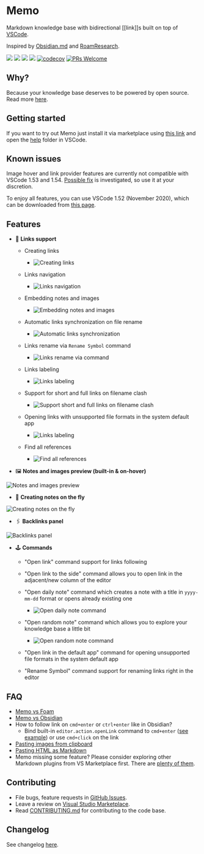 # Memo

Markdown knowledge base with bidirectional [[link]]s built on top of [VSCode](https://github.com/microsoft/vscode).

Inspired by [Obsidian.md](https://obsidian.md/) and [RoamResearch](https://roamresearch.com/).

[![](https://vsmarketplacebadge.apphb.com/version-short/svsool.markdown-memo.svg)](https://marketplace.visualstudio.com/items?itemName=svsool.markdown-memo)
[![](https://vsmarketplacebadge.apphb.com/installs/svsool.markdown-memo.svg)](https://marketplace.visualstudio.com/items?itemName=svsool.markdown-memo)
[![](https://vsmarketplacebadge.apphb.com/rating-short/svsool.markdown-memo.svg)](https://marketplace.visualstudio.com/items?itemName=svsool.markdown-memo&ssr=false#review-details)
[![](https://github.com/svsool/vscode-memo/workflows/CI/badge.svg?branch=master)](https://github.com/svsool/vscode-memo/actions?query=workflow%3ACI+branch%3Amaster)
[![codecov](https://codecov.io/gh/svsool/vscode-memo/branch/master/graph/badge.svg)](https://codecov.io/gh/svsool/vscode-memo)
[![PRs Welcome](https://img.shields.io/badge/PRs-welcome-brightgreen.svg?style=flat-square)](https://github.com/svsool/vscode-memo/blob/master/CONTRIBUTING.md)

## Why?

Because your knowledge base deserves to be powered by open source. Read more [here](https://github.com/svsool/vscode-memo/issues/9#issuecomment-658893538).

## Getting started

If you want to try out Memo just install it via marketplace using [this link](https://marketplace.visualstudio.com/items?itemName=svsool.markdown-memo) and open the [help](https://github.com/svsool/vscode-memo/tree/master/help) folder in VSCode.

## Known issues

Image hover and link provider features are currently not compatible with VSCode 1.53 and 1.54. [Possible fix](https://github.com/svsool/vscode-memo/issues/306) is investigated, so use it at your discretion.

To enjoy all features, you can use VSCode 1.52 (November 2020), which can be downloaded from [this page](https://code.visualstudio.com/updates/v1_52).

## Features

- 🔗 **Links support**

  - Creating links

    - ![Creating links](./help/Attachments/Creating%20links.gif)

  - Links navigation

    - ![Links navigation](./help/Attachments/Links%20navigation.gif)

  - Embedding notes and images

    - ![Embedding notes and images](./help/Attachments/Embed%20files.gif)

  - Automatic links synchronization on file rename

    - ![Automatic links synchronization](./help/Attachments/Automatic%20link%20synchronization.gif)

  - Links rename via `Rename Symbol` command

    - ![Links rename via command](./help/Attachments/Automatic%20link%20synchronization%202.gif)

  - Links labeling

    - ![Links labeling](./help/Attachments/Links%20labeling.png)

  - Support for short and full links on filename clash

    - ![Support short and full links on filename clash](./help/Attachments/Short%20and%20long%20links%20support%202.png)

  - Opening links with unsupported file formats in the system default app

    - ![Links labeling](./help/Attachments/Opening%20links%20in%20the%20default%20app.gif)

  - Find all references

    - ![Find all references](./help/Attachments/Find%20all%20references.png)

- 🖼️ **Notes and images preview (built-in & on-hover)**

![Notes and images preview](./help/Attachments/Notes%20and%20images%20preview.gif)

- 🦋 **Creating notes on the fly**

![Creating notes on the fly](./help/Attachments/Creating%20notes%20from%20links.png)

- 🖇 **Backlinks panel**

![Backlinks panel](./help/Attachments/Backlinks%20panel.png)

- 🕹 **Commands**

  - "Open link" command support for links following

  - "Open link to the side" command allows you to open link in the adjacent/new column of the editor

  - "Open daily note" command which creates a note with a title in `yyyy-mm-dd` format or opens already existing one

    - ![Open daily note command](./help/Attachments/Open%20daily%20note.gif)

  - "Open random note" command which allows you to explore your knowledge base a little bit

    - ![Open random note command](./help/Attachments/Open%20random%20note.gif)

  - "Open link in the default app" command for opening unsupported file formats in the system default app

  - "Rename Symbol" command support for renaming links right in the editor

## FAQ

- [Memo vs Foam](https://github.com/svsool/vscode-memo/issues/9#issuecomment-658346216)
- [Memo vs Obsidian](https://github.com/svsool/vscode-memo/issues/1#issuecomment-655004112)
- How to follow link on `cmd+enter` or `ctrl+enter` like in Obsidian?
  - Bind built-in `editor.action.openLink` command to `cmd+enter` ([see example](https://github.com/svsool/vscode-memo/issues/2#issuecomment-654981827)) or use `cmd+click` on the link
- [Pasting images from clipboard](./help/How%20to/Pasting%20images%20from%20clipboard.md)
- [Pasting HTML as Markdown](./help/How%20to/Pasting%20HTML%20as%20Markdown.md)
- Memo missing some feature? Please consider exploring other Markdown plugins from VS Marketplace first. There are [plenty of them](https://marketplace.visualstudio.com/search?term=markdown&target=VSCode&category=All%20categories&sortBy=Relevance).

## Contributing

- File bugs, feature requests in [GitHub Issues](https://github.com/svsool/vscode-memo/issues).
- Leave a review on [Visual Studio Marketplace](https://marketplace.visualstudio.com/items?itemName=svsool.markdown-memo&ssr=false#review-details).
- Read [CONTRIBUTING.md](CONTRIBUTING.md) for contributing to the code base.

## Changelog

See changelog [here](CHANGELOG.md).
